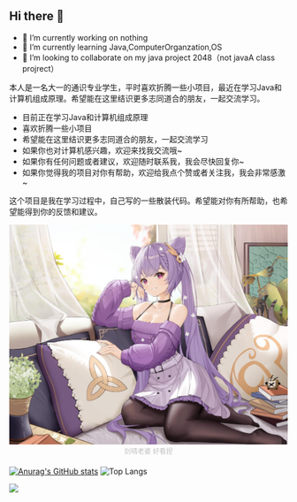 ## Hi there 👋

- 🔭 I’m currently working on nothing
- 🌱 I’m currently learning Java,ComputerOrganzation,OS 
- 👯 I’m looking to collaborate on my java project 2048（not javaA class projrect）

本人是一名大一的通识专业学生，平时喜欢折腾一些小项目，最近在学习Java和计算机组成原理。希望能在这里结识更多志同道合的朋友，一起交流学习。
- 目前正在学习Java和计算机组成原理
- 喜欢折腾一些小项目
- 希望能在这里结识更多志同道合的朋友，一起交流学习
- 如果你也对计算机感兴趣，欢迎来找我交流哦~
- 如果你有任何问题或者建议，欢迎随时联系我，我会尽快回复你~
- 如果你觉得我的项目对你有帮助，欢迎给我点个赞或者关注我，我会非常感激~


这个项目是我在学习过程中，自己写的一些散装代码。希望能对你有所帮助，也希望能得到你的反馈和建议。


<div style="margin-bottom:1px aligment:CENTER"><img src="./resources/bkg.jpg"></div>
<div style="margin-bottom: 20px;">
<center style="font-size:12px;color:#C0C0C0;padding=2px">刻晴老婆 好看捏</center>
</div>


[![Anurag's GitHub stats](https://github-readme-stats.vercel.app/api?username=dark-but-spark&count_private=true&show_icons=true)](https://github.com/anuraghazra/github-readme-stats)
![Top Langs](https://github-readme-stats.vercel.app/api/top-langs/?username=dark-but-spark&size_weight=0.5&count_weight=0.5&layout=compact&count_private=true&show_icons=true)
<!-- [![Harlok's WakaTime stats](https://github-readme-stats.vercel.app/api/wakatime?username=dark-but-spark&count_private=true&show_icons=true&show_icons=true)](https://github.com/anuraghazra/github-readme-stats) -->

![](https://raw.githubusercontent.com/dark-but-spark/dark-but-spark/main/assets/github-contribution-grid-snake.svg)
